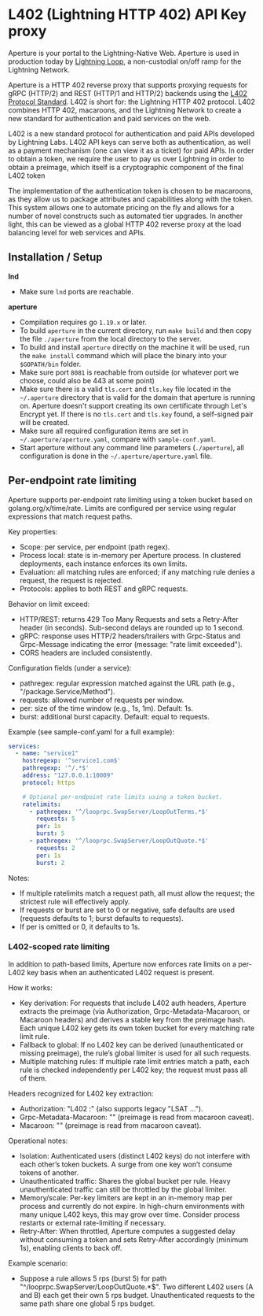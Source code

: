 # L402 (Lightning HTTP 402) API Key proxy

Aperture is your portal to the Lightning-Native Web. Aperture is used in
production today by [Lightning Loop](https://lightning.engineering/loop), a
non-custodial on/off ramp for the Lightning Network.

Aperture is a HTTP 402 reverse proxy that supports proxying requests for gRPC
(HTTP/2) and REST (HTTP/1 and HTTP/2) backends using the [L402 Protocol
Standard][l402]. L402 is short for: the Lightning HTTP 402
protocol.  L402 combines HTTP 402, macaroons, and the Lightning Network to
create a new standard for authentication and paid services on the web.

L402 is a new standard protocol for authentication and paid APIs developed by
Lightning Labs. L402 API keys can serve both as authentication, as well as a
payment mechanism (one can view it as a ticket) for paid APIs. In order to
obtain a token, we require the user to pay us over Lightning in order to obtain
a preimage, which itself is a cryptographic component of the final L402 token

The implementation of the authentication token is chosen to be macaroons, as
they allow us to package attributes and capabilities along with the token. This
system allows one to automate pricing on the fly and allows for a number of
novel constructs such as automated tier upgrades. In another light, this can be
viewed as a global HTTP 402 reverse proxy at the load balancing level for web
services and APIs.

[l402]: https://github.com/lightninglabs/L402

## Installation / Setup

**lnd**

* Make sure `lnd` ports are reachable.

**aperture**

* Compilation requires go `1.19.x` or later.
* To build `aperture` in the current directory, run `make build` and then copy the
  file `./aperture` from the local directory to the server.
* To build and install `aperture` directly on the machine it will be used, run the
  `make install` command which will place the binary into your `$GOPATH/bin`
  folder.
* Make sure port `8081` is reachable from outside (or whatever port we choose,
  could also be 443 at some point)
* Make sure there is a valid `tls.cert` and `tls.key` file located in the
  `~/.aperture` directory that is valid for the domain that aperture is running on.
  Aperture doesn't support creating its own certificate through Let's Encrypt yet.
  If there is no `tls.cert` and `tls.key` found, a self-signed pair will be
  created.
* Make sure all required configuration items are set in `~/.aperture/aperture.yaml`,
  compare with `sample-conf.yaml`.
* Start aperture without any command line parameters (`./aperture`), all configuration
  is done in the `~/.aperture/aperture.yaml` file.

## Per-endpoint rate limiting

Aperture supports per-endpoint rate limiting using a token bucket based on golang.org/x/time/rate.
Limits are configured per service using regular expressions that match request paths.

Key properties:
- Scope: per service, per endpoint (path regex).
- Process local: state is in-memory per Aperture process. In clustered deployments, each instance enforces its own limits.
- Evaluation: all matching rules are enforced; if any matching rule denies a request, the request is rejected.
- Protocols: applies to both REST and gRPC requests.

Behavior on limit exceed:
- HTTP/REST: returns 429 Too Many Requests and sets a Retry-After header (in seconds). Sub-second delays are rounded up to 1 second.
- gRPC: response uses HTTP/2 headers/trailers with Grpc-Status and Grpc-Message indicating the error (message: "rate limit exceeded").
- CORS headers are included consistently.

Configuration fields (under a service):
- pathregex: regular expression matched against the URL path (e.g., "/package.Service/Method").
- requests: allowed number of requests per window.
- per: size of the time window (e.g., 1s, 1m). Default: 1s.
- burst: additional burst capacity. Default: equal to requests.

Example (see sample-conf.yaml for a full example):

```yaml
services:
  - name: "service1"
    hostregexp: '^service1.com$'
    pathregexp: '^/.*$'
    address: "127.0.0.1:10009"
    protocol: https

    # Optional per-endpoint rate limits using a token bucket.
    ratelimits:
      - pathregex: '^/looprpc.SwapServer/LoopOutTerms.*$'
        requests: 5
        per: 1s
        burst: 5
      - pathregex: '^/looprpc.SwapServer/LoopOutQuote.*$'
        requests: 2
        per: 1s
        burst: 2
```

Notes:
- If multiple ratelimits match a request path, all must allow the request; the strictest rule will effectively apply.
- If requests or burst are set to 0 or negative, safe defaults are used (requests defaults to 1; burst defaults to requests).
- If per is omitted or 0, it defaults to 1s.

### L402-scoped rate limiting

In addition to path-based limits, Aperture now enforces rate limits on a 
per-L402 key basis when an authenticated L402 request is present.

How it works:
- Key derivation: For requests that include L402 auth headers, Aperture extracts the preimage (via Authorization, Grpc-Metadata-Macaroon, or Macaroon headers) and derives a stable key from the preimage hash. Each unique L402 key gets its own token bucket for every matching rate limit rule.
- Fallback to global: If no L402 key can be derived (unauthenticated or missing preimage), the rule’s global limiter is used for all such requests.
- Multiple matching rules: If multiple rate limit entries match a path, each rule is checked independently per L402 key; the request must pass all of them.

Headers recognized for L402 key extraction:
- Authorization: "L402 <macBase64>:<preimageHex>" (also supports legacy "LSAT ...").
- Grpc-Metadata-Macaroon: "<macHex>" (preimage is read from macaroon caveat).
- Macaroon: "<macHex>" (preimage is read from macaroon caveat).

Operational notes:
- Isolation: Authenticated users (distinct L402 keys) do not interfere with each other’s token buckets. A surge from one key won’t consume tokens of another.
- Unauthenticated traffic: Shares the global bucket per rule. Heavy unauthenticated traffic can still be throttled by the global limiter.
- Memory/scale: Per-key limiters are kept in an in-memory map per process and currently do not expire. In high-churn environments with many unique L402 keys, this may grow over time. Consider process restarts or external rate-limiting if necessary.
- Retry-After: When throttled, Aperture computes a suggested delay without consuming a token and sets Retry-After accordingly (minimum 1s), enabling clients to back off.

Example scenario:
- Suppose a rule allows 5 rps (burst 5) for path 
  "^/looprpc.SwapServer/LoopOutQuote.*$". Two different L402 users (A and B)
  each get their own 5 rps budget. Unauthenticated requests to the same path
  share one global 5 rps budget.